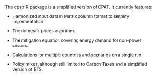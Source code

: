 The cpatr R package is a simplified version of CPAT.
It currently features:

  - Harmonized input data in Matrix column format to simplify implementation.
  
  - The domestic prices algorithm.
  
  - The mitigation equation covering energy demand for non-power sectors.
  
  - Calculations for multiple countries and scenarios on a single run.
  
  - Policy mixes, although still limited to Carbon Taxes and a simplified version of ETS.
